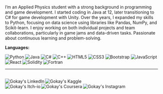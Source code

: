 I’m an Applied Physics student with a strong background in programming and game development. I started coding in Java at 12, later transitioning to C# for game development with Unity. Over the years, I expanded my skills to Python, focusing on data science using libraries like Pandas, NumPy, and Scikit-learn. I enjoy working on both individual projects and team collaborations, particularly in game jams and data-driven tasks. Passionate about continuous learning and problem-solving.

**Languages:**


![Python](https://img.shields.io/badge/python-3670A0?style=for-the-badge&logo=python&logoColor=ffdd54)
![Java](https://img.shields.io/badge/java-%23ED8B00.svg?style=for-the-badge&logo=java&logoColor=white)
![C#](https://img.shields.io/badge/c%23-%23239120.svg?style=for-the-badge&logo=c-sharp&logoColor=white)
![C++](https://img.shields.io/badge/c++-%2300599C.svg?style=for-the-badge&logo=c%2B%2B&logoColor=white)
![HTML5](https://img.shields.io/badge/html5-%23E34F26.svg?style=for-the-badge&logo=html5&logoColor=white)
![CSS3](https://img.shields.io/badge/css3-%231572B6.svg?style=for-the-badge&logo=css3&logoColor=white)
![Bootstrap](https://img.shields.io/badge/bootstrap-%23563D7C.svg?style=for-the-badge&logo=bootstrap&logoColor=white)
![JavaScript](https://img.shields.io/badge/javascript-%23323330.svg?style=for-the-badge&logo=javascript&logoColor=%23F7DF1E)
![React](https://img.shields.io/badge/react-%2320232a.svg?style=for-the-badge&logo=react&logoColor=%2361DAFB)
![Solidity](https://img.shields.io/badge/Solidity-%23363636.svg?style=for-the-badge&logo=solidity&logoColor=white)
![Fortran](https://img.shields.io/badge/Fortran-%23734F96.svg?style=for-the-badge&logo=fortran&logoColor=white)

---

&nbsp;&nbsp;&nbsp;
<a href="https://www.linkedin.com/in/g%C3%B6kay-ak%C3%A7ay-647522188/?locale=en_US">						
	<img align="left" alt="Gokay's LinkedIn" width="auto" src="https://img.shields.io/badge/linkedin-%230077B5.svg?style=for-the-badge&logo=linkedin&logoColor=white" />
</a>
<a href="https://www.kaggle.com/gokayakcay">
<img align="left" alt="Gokay's Kaggle" width="auto" src="https://img.shields.io/badge/Kaggle-035a7d?style=for-the-badge&logo=kaggle&logoColor=white" />
<a href="https://www.coursera.org/user/27c2c2c28e97b530b5dfa746933dbb74">	
<a href="https://thorin1904.itch.io/">
 <img align="left" alt="Gokay's Itch-io" width="auto" src="https://camo.githubusercontent.com/9fd682145e4f0d5b90aac147ca8f96a32465f0b739c99f07c43fb47a63e59cf2/68747470733a2f2f696d672e736869656c64732e696f2f7374617469632f76313f7374796c653d666f722d7468652d6261646765266d6573736167653d497463682e696f26636f6c6f723d464135433543266c6f676f3d497463682e696f266c6f676f436f6c6f723d464646464646266c6162656c3d"/>
</a>
<img align="left" alt="Gokay's Coursera" width="auto" src="https://img.shields.io/badge/Coursera-%230056D2.svg?style=for-the-badge&logo=Coursera&logoColor=white" />
</a>
<a href="https://www.instagram.com/gokay__akcay/">
  <img align="left" alt="Gokay's Instagram" width="auto" src="https://img.shields.io/badge/Instagram-%23E4405F.svg?style=for-the-badge&logo=Instagram&logoColor=white"/>
</a>




